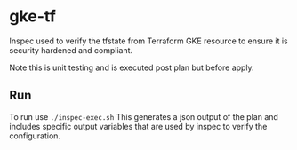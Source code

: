 # gke-tf

Inspec used to verify the tfstate from Terraform GKE resource to ensure it is security hardened and compliant.

Note this is unit testing and is executed post plan but before apply.

## Run
To run use ```./inspec-exec.sh``` This generates a json output of the plan and includes specific output variables that are used by inspec to verify the configuration.